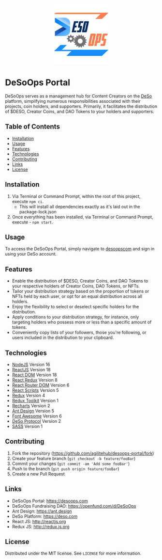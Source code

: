 <center><img src="./src/assets/deso-ops-logo-full.png" width="200" /></center>

# DeSoOps Portal

DeSoOps serves as a management hub for Content Creators on the [DeSo](https://deso.com) platform, simplifying numerous responsibilities associated with their projects, coin holders, and supporters. Primarily, it facilitates the distribution of $DESO, Creator Coins, and DAO Tokens to your holders and supporters.

## Table of Contents

- [Installation](#installation)
- [Usage](#usage)
- [Features](#features)
- [Technologies](#technologies)
- [Contributing](#contributing)
- [Links](#links)
- [License](#license)

## Installation

1. Via Terminal or Command Prompt, within the root of this project, execute `npm ci`.
   - This will install all dependencies exactly as it's laid out in the package-lock.json
2. Once everything has been installed, via Terminal or Command Prompt, execute - `npm start`.

## Usage

To access the DeSoOps Portal, simply navigate to [desoopscom](https://desoops.com) and sign in using your DeSo account.

## Features

- Enable the distribution of $DESO, Creator Coins, and DAO Tokens to your respective holders of Creator Coins, DAO Tokens, or NFTs.
- Tailor your distribution strategy based on the proportion of tokens or NFTs held by each user, or opt for an equal distribution across all holders.
- Enjoy the flexibility to select or deselect specific holders for the distribution.
- Apply conditions to your distribution strategy, for instance, only targeting holders who possess more or less than a specific amount of tokens.
- Conveniently copy lists of your followers, those you're following, or users included in the distribution to your clipboard.

## Technologies

- [NodeJS](http://nodejs.org) Version 16
- [ReactJS](https://www.npmjs.com/package/react) Version 18
- [React DOM](https://www.npmjs.com/package/react-dom) Version 18
- [React Redux](https://www.npmjs.com/package/react-redux) Version 8
- [React Router DOM](https://www.npmjs.com/package/react-router-dom) Version 6
- [React Scripts](https://www.npmjs.com/package/react-scripts) Version 5
- [Redux](https://www.npmjs.com/package/redux) Version 4
- [Redux Toolkit](https://www.npmjs.com/package/@reduxjs/toolkit) Version 1
- [Recharts](https://www.npmjs.com/package/recharts) Version 2
- [Ant Design](https://www.npmjs.com/package/antd) Version 5
- [Font Awesome](http://fontawesome.com) Version 6
- [DeSo Protocol](https://www.npmjs.com/package/deso-protocol) Version 2
- [SASS](https://www.npmjs.com/package/sass) Version 1

## Contributing

1. Fork the repository (<https://github.com/agilitehub/desoops-portal/fork>)
2. Create your feature branch (`git checkout -b feature/fooBar`)
3. Commit your changes (`git commit -am 'Add some fooBar'`)
4. Push to the branch (`git push origin feature/fooBar`)
5. Create a new Pull Request

## Links

- DeSoOps Portal: https://desoops.com
- DeSoOps Fundraising DAO: https://openfund.com/d/DeSoOps
- Ant Design: https://ant.design
- DeSo Platform: https://deso.com
- React JS: http://reactjs.org
- Redux JS: http://redux.js.org

## License

Distributed under the MIT license. See `LICENSE` for more information.
